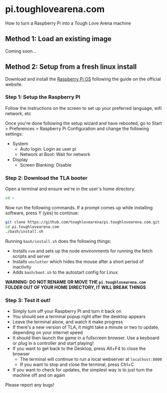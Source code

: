 # pi.toughlovearena.com

How to turn a Raspberry Pi into a Tough Love Arena machine

## Method 1: Load an existing image

Coming soon...

## Method 2: Setup from a fresh linux install

Download and install the [Raspberry Pi OS](https://www.raspberrypi.org/software/operating-systems/#raspberry-pi-os-32-bit) following the guide on the official website.

### Step 1: Setup the Raspberry PI

Follow the instructions on the screen to set up your preferred language, wifi network, etc

Once you're done following the setup wizard and have rebooted, go to Start > Preferences > Raspberry Pi Configuration and change the following settings:

- System
  - Auto login: Login as user pi
  - Network at Boot: Wait for network
- Display
  - Screen Blanking: Disable

### Step 2: Download the TLA booter

Open a terminal and ensure we're in the user's home directory:

```bash
cd ~
```

Now run the following commands. If a prompt comes up while installing software, press Y (yes) to continue:

```bash
git clone https://github.com/toughlovearena/pi.toughlovearena.com.git
cd pi.toughlovearena.com
./bash/install.sh
```

Running `bash/install.sh` does the following things:

- Installs `nvm` and sets up the node environments for running the fetch scripts and server
- Installs `unclutter` which hides the mouse after a short period of inactivity
- Adds `bash/boot.sh` to the autostart config for Linux

**WARNING: DO NOT RENAME OR MOVE THE `pi.toughlovearena.com` FOLDER OUT OF YOUR HOME DIRECTORY, IT WILL BREAK THINGS**

### Step 3: Test it out!

- Simply turn off your Raspberry PI and turn it back on
- You should see a terminal popup right after the desktop appears
- Leave the terminal alone, and watch it make progress
- If there's a new version of TLA, it might take a minute or two to update, depending on your internet speed
- It should then launch the game in a fullscreen browser. Use a keyboard or plug in a controller and start playing!
- If you want to get back to the Desktop, press Alt+F4 to close the browser
  - The terminal will continue to run a local webserver at `localhost:8000`
  - If you want to stop and close the terminal, press Ctrl+C
- If you want to check for updates, the simplest way is to just turn the machine off and on again

Please report any bugs!
